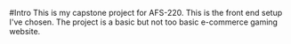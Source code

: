 #Intro
This is my capstone project for AFS-220. This is the front end setup I've chosen.
The project is a basic but not too basic e-commerce gaming website.
